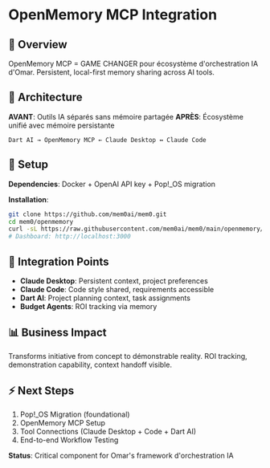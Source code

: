 # OpenMemory MCP Integration

## 🎯 Overview

OpenMemory MCP = GAME CHANGER pour écosystème d'orchestration IA d'Omar.
Persistent, local-first memory sharing across AI tools.

## 🔧 Architecture

**AVANT**: Outils IA séparés sans mémoire partagée
**APRÈS**: Écosystème unifié avec mémoire persistante

```text
Dart AI → OpenMemory MCP ← Claude Desktop ↔ Claude Code
```

## 🚀 Setup

**Dependencies**: Docker + OpenAI API key + Pop!_OS migration

**Installation**:

```bash
git clone https://github.com/mem0ai/mem0.git
cd mem0/openmemory
curl -sL https://raw.githubusercontent.com/mem0ai/mem0/main/openmemory/run.sh | OPENAI_API_KEY=your_key bash
# Dashboard: http://localhost:3000
```

## 🎯 Integration Points

- **Claude Desktop**: Persistent context, project preferences
- **Claude Code**: Code style shared, requirements accessible  
- **Dart AI**: Project planning context, task assignments
- **Budget Agents**: ROI tracking via memory

## 📊 Business Impact

Transforms initiative from concept to démonstrable reality.
ROI tracking, demonstration capability, context handoff visible.

## ⚡ Next Steps

1. Pop!_OS Migration (foundational)
2. OpenMemory MCP Setup
3. Tool Connections (Claude Desktop + Code + Dart AI)
4. End-to-end Workflow Testing

**Status**: Critical component for Omar's framework d'orchestration IA
